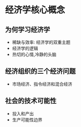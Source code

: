 # 经济学核心概念
## 为何学习经济学
- 稀缺与效率: 经济学的双重主题
- 经济学的逻辑
- 热切的心情,冷静的头脑
## 经济组织的三个经济问题
- 市场经济、指令经济和混合经济
## 社会的技术可能性
- 投入和产出
- 生产可能性边界